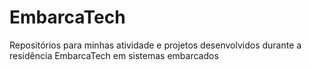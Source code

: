 # EmbarcaTech
Repositórios para minhas atividade e projetos desenvolvidos durante a residência EmbarcaTech em sistemas embarcados 
